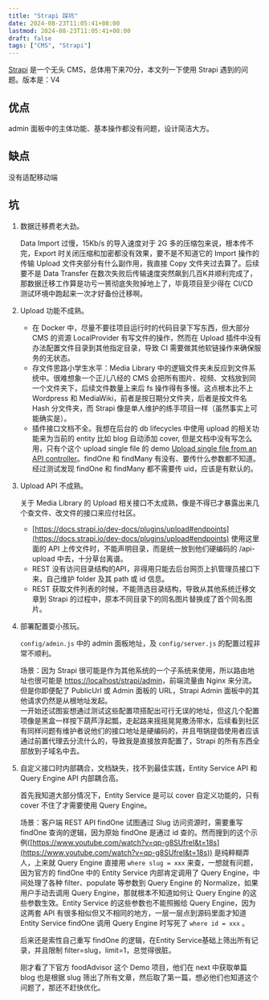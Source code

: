 ```yaml
---
title: "Strapi 踩坑"
date: 2024-08-23T11:05:41+08:00
lastmod: 2024-08-23T11:05:41+08:00
draft: false
tags: ["CMS", "Strapi"]
---
```


[Strapi](https://strapi.io/) 是一个无头 CMS，总体用下来70分，本文列一下使用 Strapi 遇到的问题。版本是：V4

## 优点
admin 面板中的主体功能、基本操作都没有问题，设计简洁大方。  

## 缺点
没有适配移动端

## 坑
1. 数据迁移费老大劲。

   Data Import 过慢，15Kb/s 的导入速度对于 2G 多的压缩包来说，根本传不完，Export 时关闭压缩和加密都没有效果，要不是不知道它的 Import 操作的传输 Upload 文件夹部分有什么副作用，我直接 Copy 文件夹过去算了。后续要不是 Data Transfer 在数次失败后传输速度突然飙到几百K并顺利完成了，那数据迁移工作算是功亏一篑彻底失败掉地上了，毕竟项目至少得在 CI/CD 测试环境中跑起来一次才好备份迁移啊。

2. Upload 功能不成熟。
    - 在 Docker 中，尽量不要往项目运行时的代码目录下写东西，但大部分 CMS 的资源 LocalProvider 有写文件的操作，然而在 Upload 插件中没有办法配置文件目录到其他指定目录，导致 CI 需要做其他软链操作来确保服务的无状态。
    - 存文件思路小学生水平：Media Library 中的逻辑文件夹未反应到文件系统中。很难想象一个正儿八经的 CMS 会把所有图片、视频、文档放到同一个文件夹下，后续文件数量上来后 fs 操作得有多慢。这点根本比不上 Wordpress 和 MediaWiki，前者是按日期分文件夹，后者是按文件名 Hash 分文件夹，而 Strapi 像是单人维护的练手项目一样（虽然事实上可能确实是）。
    - 插件接口文档不全。我想在后台的 db lifecycles 中使用 upload 的相关功能来为当前的 entity 比如 blog 自动添加 cover, 但是文档中没有写怎么用，只有个这个 upload single file 的 demo [Upload single file from an API controller](https://docs.strapi.io/dev-docs/plugins/upload#upload-single-file-from-an-api-controller)。findOne 和 findMany 有没有、要传什么参数都不知道。经过测试发现 findOne 和 findMany 都不需要传 uid，应该是有默认的。

3. Upload API 不成熟。

   关于 Media Library 的 Upload 相关接口不太成熟，像是不得已才暴露出来几个查文件、改文件的接口来应付社区。
    - [https://docs.strapi.io/dev-docs/plugins/upload#endpoints](https://docs.strapi.io/dev-docs/plugins/upload#endpoints)
    使用这里面的 API 上传文件时，不能声明目录，而是统一放到他们硬编码的 /api-upload 中去，十分草台离谱。
    - REST 没有访问目录结构的API，非得用只能去后台网页上扒管理员接口下来，自己维护 folder 及其 path 或 id 信息。
    - REST 获取文件列表的时候，不能筛选目录结构，导致从其他系统迁移文章到 Strapi 的过程中，原本不同目录下的同名图片替换成了首个同名图片。

4. 部署配置耍小孩玩。

   `config/admin.js` 中的 admin 面板地址，及 `config/server.js` 的配置过程非常不顺利。
   
   场景：因为 Strapi 很可能是作为其他系统的一个子系统来使用，所以路由地址也很可能是 [https://localhost/strapi/admin](https://localhost/strapi/admin，但是)，前端流量由 Nginx 来分流。但是你即便配了 PublicUrl 或 Admin 面板的 URL，Strapi Admin 面板中的其他请求仍然是从根地址发起。  
    一开始还试图妄想通过测试这些配置项搭配出可行无误的地址，但这几个配置项像是黑盒一样按下葫芦浮起瓢，走起路来摇摇晃晃撒汤带水，后续看到社区有同样问题有维护者说他们的接口地址是硬编码的，并且甩锅提倡使用者应该通过前置代理去分流什么的，导致我是直接放弃配置了，Strapi 的所有东西全部放到子域名中去。

5. 自定义接口时内部耦合，文档缺失，找不到最佳实践，Entity Service API 和 Query Engine API 内部耦合高。

   首先我知道大部分情况下，Entity Service 是可以 cover 自定义功能的，只有 cover 不住了才需要使用 Query Engine。
   
   场景：客户端 REST API findOne 试图通过 Slug 访问资源时，需要重写 findOne 查询的逻辑，因为原始 findOne 是通过 id 查的。然而搜到的这个示例([https://www.youtube.com/watch?v=qp-g8SUfreI&t=18s](https://www.youtube.com/watch?v=qp-g8SUfreI&t=18s)) 是纯粹糊弄人，上来就 Query Engine 直接用 `where slug = xxx` 来查，一想就有问题，因为官方的 findOne 中的 Entity Service 内部肯定调用了 Query Engine，中间处理了各种 filter、populate 等参数到 Query Engine 的 Normalize，如果用户手动去调用 Query Engine，那就根本不知道如何让 Query Engine 的这些参数生效。Entity Service 的这些参数也不能照搬给 Query Engine，因为这两套 API 有很多相似但又不相同的地方，一层一层点到源码里面才知道 Entity Service findOne 调用 Query Engine 时写死了 `where id = xxx` 。
   
    后来还是索性自己重写 findOne 的逻辑，在Entity Service基础上筛出所有记录，并且限制 filter=slug，limit=1，总觉得很脏。
    
    刚才看了下官方 foodAdvisor 这个 Demo 项目，他们在 next 中获取单篇 blog 也是根据 slug 筛出了所有文章，然后取了第一篇，想必他们也知道这个问题了，那还不赶快优化。
